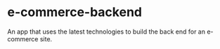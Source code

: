 
# e-commerce-backend

An app that uses the latest technologies to build the back end for an e-commerce site.
